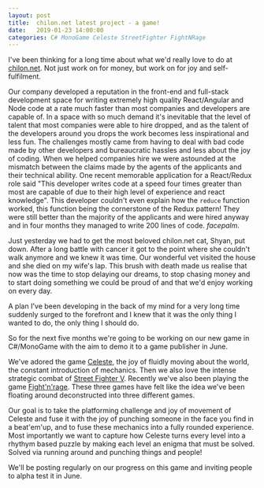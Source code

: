 ```yaml
---
layout: post
title:  chilon.net latest project - a game!
date:   2019-01-23 14:00:00
categories: C# MonoGame Celeste StreetFighter FightNRage
---
```


I've been thinking for a long time about what we'd really love to do at [chilon.net](chilon.net). Not just work on for money, but work on for joy and self-fulfilment.

Our company developed a reputation in the front-end and full-stack development space for writing extremely high quality React/Angular and Node code at a rate much faster than most companies and developers are capable of.
In a space with so much demand it's inevitable that the level of talent that most companies were able to hire dropped, and as the talent of the developers around you drops the work becomes less inspirational and less fun.
The challenges mostly came from having to deal with bad code made by other developers and bureaucratic hassles and less about the joy of coding.
When we helped companies hire we were astounded at the mismatch between the claims made by the agents of the applicants and their technical ability.
One recent memorable application for a React/Redux role said "This developer writes code at a speed four times greater than most are capable of due to their high level of experience and react knowledge".
This developer couldn't even explain how the `reduce` function worked, this function being the cornerstone of the Redux pattern!
They were still better than the majority of the applicants and were hired anyway and in four months they managed to write 200 lines of code.
*facepalm*.

Just yesterday we had to get the most beloved chilon.net cat, Shyan, put down.
After a long battle with cancer it got to the point where she couldn't walk anymore and we knew it was time.
Our wonderful vet visited the house and she died on my wife's lap.
This brush with death made us realise that now was the time to stop delaying our dreams, to stop chasing money and to start doing something we could be proud of and that we'd enjoy working on every day.

A plan I've been developing in the back of my mind for a very long time suddenly surged to the forefront and I knew that it was the only thing I wanted to do, the only thing I should do.

So for the next five months we're going to be working on our new game in C#/MonoGame with the aim to demo it to a game publisher in June.

We've adored the game [Celeste](http://www.celestegame.com), the joy of fluidly moving about the world, the constant introduction of mechanics.
Then we also love the intense strategic combat of [Street Fighter V](https://streetfighter.com/https://streetfighter.com/).
Recently we've also been playing the game [Fight'n'rage](https://store.steampowered.com/app/674520/FightN_Rage/).
These three games have felt like the idea we've been floating around deconstructed into three different games.

Our goal is to take the platforming challenge and joy of movement of Celeste and fuse it with the joy of punching someone in the face you find in a beat'em'up, and to fuse these mechanics into a fully rounded experience.
Most importantly we want to capture how Celeste turns every level into a rhythym based puzzle by making each level an enigma that must be solved.
Solved via running around and punching things and people!

We'll be posting regularly on our progress on this game and inviting people to alpha test it in June.
